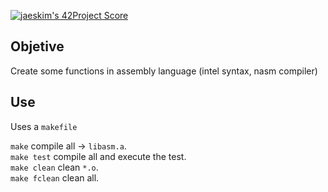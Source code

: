[![jaeskim's 42Project Score](https://badge42.herokuapp.com/api/project/mrubio/libasm)](https://github.com/JaeSeoKim/badge42)

## Objetive

Create some functions in assembly language (intel syntax, nasm compiler)

## Use

Uses a `makefile`

`make` compile all -> `libasm.a`.</br>
`make test` compile all and execute the test.</br>
`make clean` clean `*.o`.</br>
`make fclean` clean all.</br>
